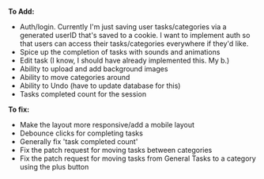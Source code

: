 **To Add:**

- Auth/login. Currently I'm just saving user tasks/categories via a generated userID that's saved to a cookie. I want to implement auth so that users can access their tasks/categories everywhere if they'd like.
- Spice up the completion of tasks with sounds and animations
- Edit task (I know, I should have already implemented this. My b.)
- Ability to upload and add background images
- Ability to move categories around
- Ability to Undo (have to update database for this)
- Tasks completed count for the session

**To fix:**
- Make the layout more responsive/add a mobile layout
- Debounce clicks for completing tasks
- Generally fix 'task completed count'
- Fix the patch request for moving tasks between categories
- Fix the patch request for moving tasks from General Tasks to a category using the plus button


